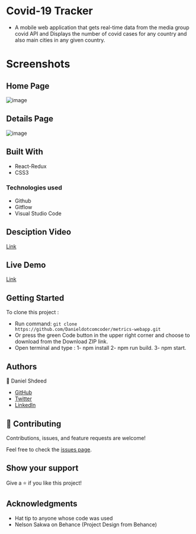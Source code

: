 # Covid-19 Tracker
- A mobile web application that gets real-time data from the media group covid API and Displays the number of covid
  cases for any country and also main cities in any given country.
# Screenshots
## Home Page
![image](https://user-images.githubusercontent.com/87448628/147209983-8d8e5cba-e444-44dc-9085-3165f5c12926.png)

## Details Page
![image](https://user-images.githubusercontent.com/87448628/147210515-1c4e58c4-2451-4a6c-98ac-fb5a91966eb5.png)
## Built With
- React-Redux
- CSS3
### Technologies used
- Github
- Gitflow
- Visual Studio Code

## Desciption Video 

[Link](https://www.loom.com/share/26f4d365a35c4082b9ad61a3cddf01fb)

## Live Demo

[Link](https://zealous-kare-6236f1.netlify.app/)

## Getting Started

 To clone this project :

* Run command: `git clone https://github.com/Danieldotcomcoder/metrics-webapp.git`
* Or press the green Code button in the upper right corner and choose to download from the Download ZIP link.
* Open terminal and type : 1-  npm install
                           2-  npm run build.
                           3-  npm start. 
## Authors

 :man: Daniel Shdeed

- [GitHub](https://github.com/Danieldotcomcoder)
- [Twitter](https://twitter.com/DannyDotcoder)
- [LinkedIn](https://www.linkedin.com/in/daniel-shdeed/)

## 🤝 Contributing

Contributions, issues, and feature requests are welcome!

Feel free to check the [issues page](../../issues/).

## Show your support

Give a ⭐️ if you like this project!

## Acknowledgments

- Hat tip to anyone whose code was used
- Nelson Sakwa on Behance (Project Design from Behance)
